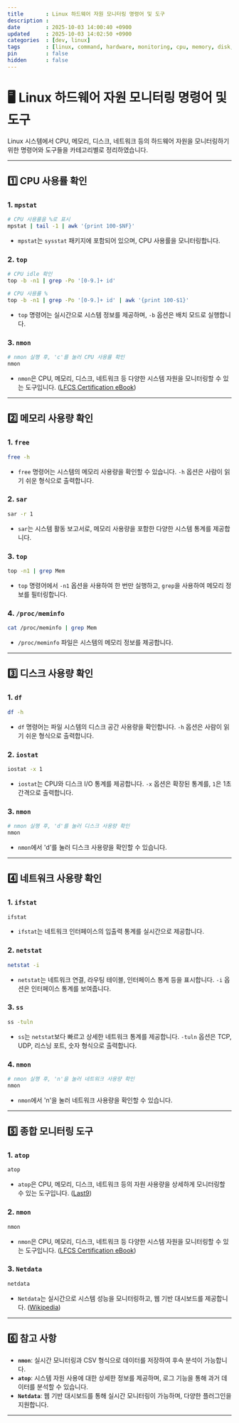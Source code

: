 ```yaml
---
title       : Linux 하드웨어 자원 모니터링 명령어 및 도구
description : 
date        : 2025-10-03 14:00:40 +0900
updated     : 2025-10-03 14:02:50 +0900
categories  : [dev, linux]
tags        : [linux, command, hardware, monitoring, cpu, memory, disk, network, nmon, atop, netdata]
pin         : false
hidden      : false
---
```


# 🖥️ Linux 하드웨어 자원 모니터링 명령어 및 도구

Linux 시스템에서 CPU, 메모리, 디스크, 네트워크 등의 하드웨어 자원을 모니터링하기 위한 명령어와 도구들을 카테고리별로 정리하였습니다.

---

## 1️⃣ CPU 사용률 확인

### 1. `mpstat`

```sh
# CPU 사용률을 %로 표시
mpstat | tail -1 | awk '{print 100-$NF}'
```

* `mpstat`는 `sysstat` 패키지에 포함되어 있으며, CPU 사용률을 모니터링합니다.

### 2. `top`

```sh
# CPU idle 확인
top -b -n1 | grep -Po '[0-9.]+ id'

# CPU 사용률 %
top -b -n1 | grep -Po '[0-9.]+ id' | awk '{print 100-$1}'
```

* `top` 명령어는 실시간으로 시스템 정보를 제공하며, `-b` 옵션은 배치 모드로 실행합니다.

### 3. `nmon`

```sh
# nmon 실행 후, 'c'를 눌러 CPU 사용률 확인
nmon
```

* `nmon`은 CPU, 메모리, 디스크, 네트워크 등 다양한 시스템 자원을 모니터링할 수 있는 도구입니다. ([LFCS Certification eBook][1])

---

## 2️⃣ 메모리 사용량 확인

### 1. `free`

```sh
free -h
```

* `free` 명령어는 시스템의 메모리 사용량을 확인할 수 있습니다. `-h` 옵션은 사람이 읽기 쉬운 형식으로 출력합니다.

### 2. `sar`

```sh
sar -r 1
```

* `sar`는 시스템 활동 보고서로, 메모리 사용량을 포함한 다양한 시스템 통계를 제공합니다.

### 3. `top`

```sh
top -n1 | grep Mem
```

* `top` 명령어에서 `-n1` 옵션을 사용하여 한 번만 실행하고, `grep`을 사용하여 메모리 정보를 필터링합니다.

### 4. `/proc/meminfo`

```sh
cat /proc/meminfo | grep Mem
```

* `/proc/meminfo` 파일은 시스템의 메모리 정보를 제공합니다.

---

## 3️⃣ 디스크 사용량 확인

### 1. `df`

```sh
df -h
```

* `df` 명령어는 파일 시스템의 디스크 공간 사용량을 확인합니다. `-h` 옵션은 사람이 읽기 쉬운 형식으로 출력합니다.

### 2. `iostat`

```sh
iostat -x 1
```

* `iostat`는 CPU와 디스크 I/O 통계를 제공합니다. `-x` 옵션은 확장된 통계를, `1`은 1초 간격으로 출력합니다.

### 3. `nmon`

```sh
# nmon 실행 후, 'd'를 눌러 디스크 사용량 확인
nmon
```

* `nmon`에서 'd'를 눌러 디스크 사용량을 확인할 수 있습니다.

---

## 4️⃣ 네트워크 사용량 확인

### 1. `ifstat`

```sh
ifstat
```

* `ifstat`는 네트워크 인터페이스의 입출력 통계를 실시간으로 제공합니다.

### 2. `netstat`

```sh
netstat -i
```

* `netstat`는 네트워크 연결, 라우팅 테이블, 인터페이스 통계 등을 표시합니다. `-i` 옵션은 인터페이스 통계를 보여줍니다.

### 3. `ss`

```sh
ss -tuln
```

* `ss`는 `netstat`보다 빠르고 상세한 네트워크 통계를 제공합니다. `-tuln` 옵션은 TCP, UDP, 리스닝 포트, 숫자 형식으로 출력합니다.

### 4. `nmon`

```sh
# nmon 실행 후, 'n'을 눌러 네트워크 사용량 확인
nmon
```

* `nmon`에서 'n'을 눌러 네트워크 사용량을 확인할 수 있습니다.

---

## 5️⃣ 종합 모니터링 도구

### 1. `atop`

```sh
atop
```

* `atop`은 CPU, 메모리, 디스크, 네트워크 등의 자원 사용량을 상세하게 모니터링할 수 있는 도구입니다. ([Last9][2])

### 2. `nmon`

```sh
nmon
```

* `nmon`은 CPU, 메모리, 디스크, 네트워크 등 다양한 시스템 자원을 모니터링할 수 있는 도구입니다. ([LFCS Certification eBook][1])

### 3. `Netdata`

```sh
netdata
```

* `Netdata`는 실시간으로 시스템 성능을 모니터링하고, 웹 기반 대시보드를 제공합니다. ([Wikipedia][3])

---

## 6️⃣ 참고 사항

* **`nmon`**: 실시간 모니터링과 CSV 형식으로 데이터를 저장하여 후속 분석이 가능합니다.
* **`atop`**: 시스템 자원 사용에 대한 상세한 정보를 제공하며, 로그 기능을 통해 과거 데이터를 분석할 수 있습니다.
* **`Netdata`**: 웹 기반 대시보드를 통해 실시간 모니터링이 가능하며, 다양한 플러그인을 지원합니다.

---

[1]: https://www.tecmint.com/command-line-tools-to-monitor-linux-performance/?utm_source=chatgpt.com "24 Best Command Line Tools to Monitor Linux Performance"
[2]: https://last9.io/blog/the-best-linux-monitoring-tools-for-2024/?utm_source=chatgpt.com "The Best Linux Monitoring Tools for 2024"
[3]: https://en.wikipedia.org/wiki/Netdata?utm_source=chatgpt.com "Netdata"

